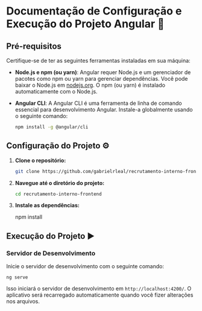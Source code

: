 # Documentação de Configuração e Execução do Projeto Angular 🚀

## Pré-requisitos

Certifique-se de ter as seguintes ferramentas instaladas em sua máquina:

- **Node.js e npm (ou yarn)**: Angular requer Node.js e um gerenciador de pacotes como npm ou yarn para gerenciar dependências. Você pode baixar o Node.js em [nodejs.org](https://nodejs.org/). O npm (ou yarn) é instalado automaticamente com o Node.js.
- **Angular CLI**: A Angular CLI é uma ferramenta de linha de comando essencial para desenvolvimento Angular. Instale-a globalmente usando o seguinte comando:

    ```bash
    npm install -g @angular/cli
    ```

## Configuração do Projeto ⚙️

1. **Clone o repositório:**

    ```bash
    git clone https://github.com/gabrielrleal/recrutamento-interno-frontend.git
    ```

2. **Navegue até o diretório do projeto:**

    ```bash
    cd recrutamento-interno-frontend
    ```

3. **Instale as dependências:**

   
    npm install
   

## Execução do Projeto ▶️

### Servidor de Desenvolvimento

Inicie o servidor de desenvolvimento com o seguinte comando:

    
    ng serve
    

Isso iniciará o servidor de desenvolvimento em `http://localhost:4200/`. O aplicativo será recarregado automaticamente quando você fizer alterações nos arquivos.
